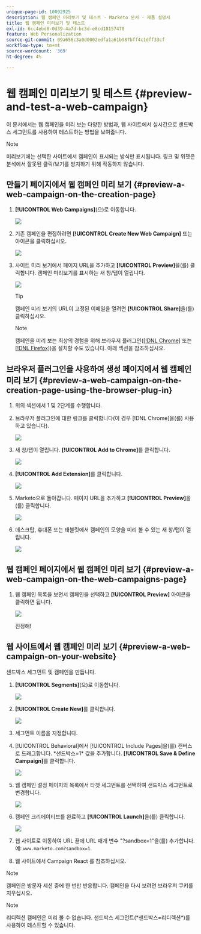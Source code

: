 ```yaml
---
unique-page-id: 10092925
description: 웹 캠페인 미리보기 및 테스트 - Marketo 문서 - 제품 설명서
title: 웹 캠페인 미리보기 및 테스트
exl-id: 6cc4ebd8-0d39-4a7d-bc3d-e8cd18157470
feature: Web Personalization
source-git-commit: 09a656c3a0d0002edfa1a61b987bff4c1dff33cf
workflow-type: tm+mt
source-wordcount: '369'
ht-degree: 4%

---
```


# 웹 캠페인 미리보기 및 테스트 {#preview-and-test-a-web-campaign}

이 문서에서는 웹 캠페인을 미리 보는 다양한 방법과, 웹 사이트에서 실시간으로 샌드박스 세그먼트를 사용하여 테스트하는 방법을 보여줍니다.

>[!NOTE]
>
>미리보기에는 선택한 사이트에서 캠페인이 표시되는 방식만 표시됩니다. 링크 및 위젯은 분석에서 잘못된 클릭/보기를 방지하기 위해 작동하지 않습니다.

## 만들기 페이지에서 웹 캠페인 미리 보기 {#preview-a-web-campaign-on-the-creation-page}

1. **[!UICONTROL Web Campaigns]**(으)로 이동합니다.

   ![](assets/image2016-8-18-15-3a59-3a35.png)

1. 기존 캠페인을 편집하려면 **[!UICONTROL Create New Web Campaign]** 또는 아이콘을 클릭하십시오.

   ![](assets/create-new-or-edit-web-campaign.png)

1. 사이트 미리 보기에서 페이지 URL을 추가하고 **[!UICONTROL Preview]**&#x200B;을(를) 클릭합니다. 캠페인 미리보기를 표시하는 새 창/탭이 열립니다.

   ![](assets/three-1.png)

   >[!TIP]
   >
   >캠페인 미리 보기의 URL이 고정된 이메일을 열려면 **[!UICONTROL Share]**&#x200B;을(를) 클릭하십시오.

   >[!NOTE]
   >
   >캠페인을 미리 보는 최상의 경험을 위해 브라우저 플러그인([[!DNL Chrome]](https://chrome.google.com/webstore/detail/marketo-web-personalizati/ldiddonjplchallbngbccbfdfeldohkj) 또는 [[!DNL Firefox]](https://rtp-static.marketo.com/rtp/libs/mwp-0.0.0.8.xpi))을 설치할 수도 있습니다. 아래 섹션을 참조하십시오.

## 브라우저 플러그인을 사용하여 생성 페이지에서 웹 캠페인 미리 보기 {#preview-a-web-campaign-on-the-creation-page-using-the-browser-plug-in}

1. 위의 섹션에서 1 및 2단계를 수행합니다.

1. 브라우저 플러그인에 대한 링크를 클릭합니다(이 경우 [!DNL Chrome]을(를) 사용하고 있습니다).

   ![](assets/4-1.png)

1. 새 창/탭이 열립니다. **[!UICONTROL Add to Chrome]**&#x200B;를 클릭합니다.

   ![](assets/five.png)

1. **[!UICONTROL Add Extension]**&#x200B;를 클릭합니다.

   ![](assets/six.png)

1. Marketo으로 돌아갑니다. 페이지 URL을 추가하고 **[!UICONTROL Preview]**&#x200B;을(를) 클릭합니다.

   ![](assets/seven.png)

1. 데스크탑, 휴대폰 또는 태블릿에서 캠페인의 모양을 미리 볼 수 있는 새 창/탭이 열립니다.

   ![](assets/campaign-preview.png)

## 웹 캠페인 페이지에서 웹 캠페인 미리 보기 {#preview-a-web-campaign-on-the-web-campaigns-page}

1. 웹 캠페인 목록을 보면서 캠페인을 선택하고 **[!UICONTROL Preview]** 아이콘을 클릭하면 됩니다.

   ![](assets/web-campaigns-1-preview-hand.png)

   진정해!

## 웹 사이트에서 웹 캠페인 미리 보기 {#preview-a-web-campaign-on-your-website}

샌드박스 세그먼트 및 캠페인을 만듭니다.

1. **[!UICONTROL Segments]**(으)로 이동합니다.

   ![](assets/new-dropdown-segments-hand.jpg)

1. **[!UICONTROL Create New]**&#x200B;를 클릭합니다.

   ![](assets/image2015-9-10-10-3a42-3a39.png)

1. 세그먼트 이름을 지정합니다.

1. [!UICONTROL Behavioral]에서 [!UICONTROL Include Pages]을(를) 캔버스로 드래그합니다. &#42;샌드박스=1&#42; 값을 추가합니다. **[!UICONTROL Save & Define Campaign]**&#x200B;를 클릭합니다.

   ![](assets/segment.png)

1. 웹 캠페인 설정 페이지의 목록에서 타겟 세그먼트를 선택하여 샌드박스 세그먼트로 변경합니다.

   ![](assets/set-web-campaign-target-segment.jpg)

1. 캠페인 크리에이티브를 완료하고 **[!UICONTROL Launch]**&#x200B;을(를) 클릭합니다.

   ![](assets/click-launch.jpg)

1. 웹 사이트로 이동하여 URL 끝에 URL 매개 변수 &quot;?sandbox=1&quot;을(를) 추가합니다. 예: `www.marketo.com?sandbox=1`.

1. 웹 사이트에서 Campaign React 를 참조하십시오.

>[!NOTE]
>
>캠페인은 방문자 세션 중에 한 번만 반응합니다. 캠페인을 다시 보려면 브라우저 쿠키를 지우십시오.

>[!NOTE]
>
>리디렉션 캠페인은 미리 볼 수 없습니다. 샌드박스 세그먼트(&#42;샌드박스=리디렉션&#42;)를 사용하여 테스트할 수 있습니다.
